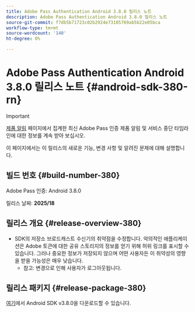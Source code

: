 ```yaml
---
title: Adobe Pass Authentication Android 3.8.0 릴리스 노트
description: Adobe Pass Authentication Android 3.8.0 릴리스 노트
source-git-commit: f7db5b71723c02b2924e73105769ab5b22e05bca
workflow-type: tm+mt
source-wordcount: '140'
ht-degree: 0%

---
```


# Adobe Pass Authentication Android 3.8.0 릴리스 노트 {#android-sdk-380-rn}

>[!IMPORTANT]
>
> [제품 알림](/help/authentication/product-announcements.md) 페이지에서 집계한 최신 Adobe Pass 인증 제품 알림 및 서비스 중단 타임라인에 대한 정보를 계속 받아 보십시오.

이 페이지에서는 이 릴리스의 새로운 기능, 변경 사항 및 알려진 문제에 대해 설명합니다.

## 빌드 번호 {#build-number-380}

Adobe Pass 인증: Android 3.8.0

릴리스 날짜: **2025/18**

## 릴리스 개요 {#release-overview-380}

* SDK의 저장소 브로드캐스트 수신기의 취약점을 수정합니다. 악의적인 애플리케이션은 Adobe 토큰에 대한 공유 스토리지의 정보를 얻기 위해 허위 링크를 표시할 수 있습니다.
그러나 중요한 정보가 저장되지 않으며 어떤 사용자든 이 취약성의 영향을 받을 가능성은 매우 낮습니다.
   * 참고: 변경으로 인해 사용자가 로그아웃됩니다.

## 릴리스 패키지 {#release-package-380}

[여기](https://tve.zendesk.com/hc/en-us/articles/204963219-Android-Native-AccessEnabler-Library)에서 Android SDK v3.8.0을 다운로드할 수 있습니다.
